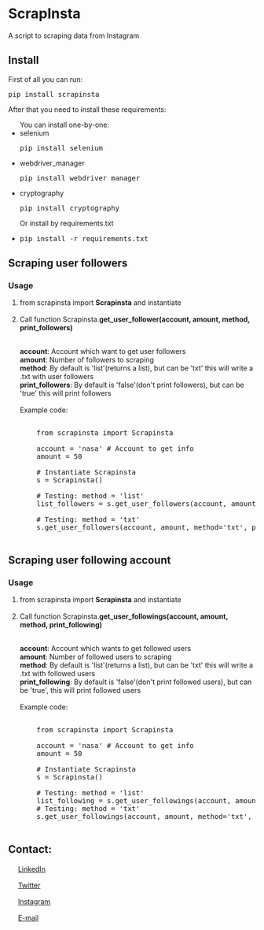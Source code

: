 # ScrapInsta
A script to scraping data from Instagram
## Install
First of all you can run:
<pre>pip install scrapinsta</pre>
After that you need to install these requirements:
<ul>
  You can install one-by-one:
  <li>selenium
  <pre>pip install selenium</pre></li>
  <li>webdriver_manager
  <pre>pip install webdriver_manager</pre></li>
  <li>cryptography
  <pre>pip install cryptography</pre></li>
  Or install by requirements.txt
  <li><pre>pip install -r requirements.txt</pre></li>
</ul>

## Scraping user followers

### Usage
<ol>
  <li>from scrapinsta import <b>Scrapinsta</b> and instantiate</li><br>
  <li>Call function Scrapinsta.<b>get_user_follower(account, amount, method, print_followers)</li></b>
</ol>
<ul>
  <br> <b>account</b>: Account which want to get user followers
  <br> <b>amount</b>: Number of followers to scraping 
  <br> <b>method</b>: By default is 'list'(returns a list), but can be 'txt' this will write a .txt with user followers
  <br> <b>print_followers</b>: By default is 'false'(don't print followers), but can be 'true' this will print followers
  <br><br>Example code:<br>
  <pre> 
    from scrapinsta import Scrapinsta<br>
    account = 'nasa' # Account to get info
    amount = 50 <br>
    # Instantiate Scrapinsta
    s = Scrapinsta()<br>
    # Testing: method = 'list'
    list_followers = s.get_user_followers(account, amount, method='list', print_followers='true')<br>
    # Testing: method = 'txt'
    s.get_user_followers(account, amount, method='txt', print_followers='true')
  </pre>
</ul>

## Scraping user following account

### Usage
<ol>
  <li>from scrapinsta import <b>Scrapinsta</b> and instantiate</li><br>
  <li>Call function Scrapinsta.<b>get_user_followings(account, amount, method, print_following)</li></b>
</ol>
<ul>
  <br> <b>account</b>: Account which wants to get followed users 
  <br> <b>amount</b>: Number of followed users to scraping 
  <br> <b>method</b>: By default is 'list'(returns a list), but can be 'txt' this will write a .txt with followed users
  <br> <b>print_following</b>: By default is 'false'(don't print followed users), but can be 'true', this will print followed users
  <br><br>Example code:<br>
  <pre> 
    from scrapinsta import Scrapinsta<br>
    account = 'nasa' # Account to get info
    amount = 50 <br>
    # Instantiate Scrapinsta
    s = Scrapinsta()<br>
    # Testing: method = 'list'
    list_following = s.get_user_followings(account, amount, method='list', print_following='true')
    # Testing: method = 'txt'
    s.get_user_followings(account, amount, method='txt', print_following='true')
  </pre>
</ul>

## Contact:  

<a href="https://www.linkedin.com/in/matheuskolln"><img src="https://icons-for-free.com/iconfiles/png/512/linked+linkedin+logo+social+icon-1320191784782940875.png" width="16"></img></a> [LinkedIn](https://www.linkedin.com/in/matheuskolln)  

<a href="https://twitter.com/matheuskolln"><img src="https://cdn2.iconfinder.com/data/icons/metro-uinvert-dock/256/Twitter_NEW.png" width="16"></img></a> [Twitter](https://twitter.com/matheuskolln)   

<a href="https://www.instagram.com/1matheus4/"><img src="https://upload.wikimedia.org/wikipedia/commons/thumb/5/58/Instagram-Icon.png/1025px-Instagram-Icon.png" width="16"></img></a> [Instagram](https://www.instagram.com/1matheus4)  

<a href="mailto:matheuzhenrik@gmail.com"><img src="https://d1nhio0ox7pgb.cloudfront.net/_img/o_collection_png/green_dark_grey/256x256/plain/mail.png" width="16"></img></a> [E-mail](mailto:matheuzhenrik@gmail.com)  


